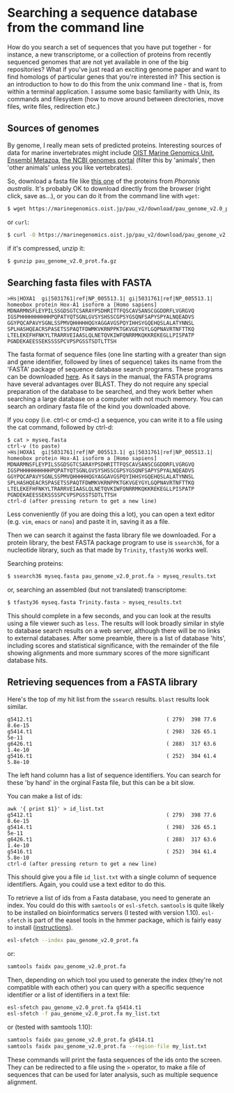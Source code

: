
# Searching a sequence database from the command line

How do you search a set of sequences that you have put together - for instance, a new transcriptome, or a collection of proteins from recently sequenced genomes that are not yet available in one of the big repositories? What if you've just read an exciting genome paper and want to find homologs of particular genes that you're interested in? This section is an introduction to how to do this from the unix command line - that is, from within a terminal application. I assume some basic familiarity with Unix, its commands and filesystem (how to move around between directories, move files, write files, redirection etc.)

## Sources of genomes

By genome, I really mean sets of predicted proteins. Interesting sources of data for marine invertebrates might include [OIST Marine Genomics Unit](https://marinegenomics.oist.jp/), [Ensembl Metazoa](http://metazoa.ensembl.org/index.html), [the NCBI genomes portal](https://www.ncbi.nlm.nih.gov/genome/browse#!/overview/) (filter this by 'animals', then 'other animals' unless you like vertebrates).

So, download a fasta file like [this one](https://marinegenomics.oist.jp/pau_v2/download/pau_genome_v2.0_prot.fa.gz) of the proteins from *Phoronis australis*. It's probably OK to download directly from the browser (right click, save as...), or you can do it from the command line with `wget`:

```bash
$ wget https://marinegenomics.oist.jp/pau_v2/download/pau_genome_v2.0_prot.fa.gz
```
or `curl`:

```bash
$ curl -O https://marinegenomics.oist.jp/pau_v2/download/pau_genome_v2.0_prot.fa.gz
```
if it's compressed, unzip it:

```bash
$ gunzip pau_genome_v2.0_prot.fa.gz
```
## Searching fasta files with FASTA

```
>Hs|HOXA1  gi|5031761|ref|NP_005513.1| gi|5031761|ref|NP_005513.1| homeobox protein Hox-A1 isoform a [Homo sapiens]
MDNARMNSFLEYPILSSGDSGTCSARAYPSDHRITTFQSCAVSANSCGGDDRFLVGRGVQ
IGSPHHHHHHHHHHPQPATYQTSGNLGVSYSHSSCGPSYGSQNFSAPYSPYALNQEADVS
GGYPQCAPAVYSGNLSSPMVQHHHHHQGYAGGAVGSPQYIHHSYGQEHQSLALATYNNSL
SPLHASHQEACRSPASETSSPAQTFDWMKVKRNPPKTGKVGEYGYLGQPNAVRTNFTTKQ
LTELEKEFHFNKYLTRARRVEIAASLQLNETQVKIWFQNRRMKQKKREKEGLLPISPATP
PGNDEKAEESSEKSSSSPCVPSPGSSTSDTLTTSH
```
The fasta format of sequence files (one line starting with a greater than sign and gene identifier, followed by lines of sequence) takes its name from the 'FASTA' package of sequence database search programs. These programs can be downloaded [here](https://faculty.virginia.edu/wrpearson/fasta/). As it says in the manual, the FASTA programs have several advantages over BLAST. They do not require any special preparation of the database to be searched, and they work better when searching a large database on a computer with not much memory. You can search an ordinary fasta file of the kind you downloaded above.

If you copy (i.e. ctrl-c or cmd-c) a sequence, you can write it to a file using the cat command, followed by ctrl-d:

```
$ cat > myseq.fasta
ctrl-v (to paste)
>Hs|HOXA1  gi|5031761|ref|NP_005513.1| gi|5031761|ref|NP_005513.1| homeobox protein Hox-A1 isoform a [Homo sapiens]
MDNARMNSFLEYPILSSGDSGTCSARAYPSDHRITTFQSCAVSANSCGGDDRFLVGRGVQ
IGSPHHHHHHHHHHPQPATYQTSGNLGVSYSHSSCGPSYGSQNFSAPYSPYALNQEADVS
GGYPQCAPAVYSGNLSSPMVQHHHHHQGYAGGAVGSPQYIHHSYGQEHQSLALATYNNSL
SPLHASHQEACRSPASETSSPAQTFDWMKVKRNPPKTGKVGEYGYLGQPNAVRTNFTTKQ
LTELEKEFHFNKYLTRARRVEIAASLQLNETQVKIWFQNRRMKQKKREKEGLLPISPATP
PGNDEKAEESSEKSSSSPCVPSPGSSTSDTLTTSH
ctrl-d (after pressing return to get a new line)
```

Less conveniently (if you are doing this a lot), you can open a text editor (e.g. `vim`, `emacs` or `nano`) and paste it in, saving it as a file.

Then we can search it against the fasta library file we downloaded. For a protein library, the best FASTA package program to use is `ssearch36`, for a nucleotide library, such as that made by `Trinity`, `tfasty36` works well.

Searching proteins:
```bash
$ ssearch36 myseq.fasta pau_genome_v2.0_prot.fa > myseq_results.txt
```
or, searching an assembled (but not translated) transcriptome:

```bash
$ tfasty36 myseq.fasta Trinity.fasta > myseq_results.txt
```
This should complete in a few seconds, and you can look at the results using a file viewer such as `less`. The results will look broadly similar in style to database search results on a web server, although there will be no links to external databases. After some preamble, there is a list of database 'hits', including scores and statistical significance, with the remainder of the file showing alignments and more summary scores of the more significant database hits.

## Retrieving sequences from a FASTA library

Here's the top of my hit list from the `ssearch` results. `blast` results look similar.

```
g5412.t1                                           ( 279)  398 77.6 8.6e-15
g5414.t1                                           ( 298)  326 65.1   5e-11
g6426.t1                                           ( 288)  317 63.6 1.4e-10
g5416.t1                                           ( 252)  304 61.4 5.8e-10
```

The left hand column has a list of sequence identifiers. You can search for these 'by hand' in the orginal Fasta file, but this can be a bit slow.

You can make a list of ids:

```
awk '{ print $1}' > id_list.txt
g5412.t1                                           ( 279)  398 77.6 8.6e-15
g5414.t1                                           ( 298)  326 65.1   5e-11
g6426.t1                                           ( 288)  317 63.6 1.4e-10
g5416.t1                                           ( 252)  304 61.4 5.8e-10
ctrl-d (after pressing return to get a new line)
```

This should give you a file `id_list.txt` with a single column of sequence identifiers. Again, you could use a text editor to do this.

To retrieve a list of ids from a Fasta database, you need to generate an index. You could do this with `samtools` or `esl-sfetch`. `samtools` is quite likely to be installed on bioinformatics servers (I tested with version 1.10). `esl-sfetch` is part of the easel tools in the hmmer package, which is fairly easy to install ([instructions](https://rcply.github.io/software_install.html)).

```bash
esl-sfetch --index pau_genome_v2.0_prot.fa
```
or:

```bash
samtools faidx pau_genome_v2.0_prot.fa
```
Then, depending on which tool you used to generate the index (they're not compatible with each other) you can query with a specific sequence identifier or a list of identifiers in a text file:

```bash
esl-sfetch pau_genome_v2.0_prot.fa g5414.t1
esl-sfetch -f pau_genome_v2.0_prot.fa my_list.txt
```
or (tested with samtools 1.10):

```bash
samtools faidx pau_genome_v2.0_prot.fa g5414.t1
samtools faidx pau_genome_v2.0_prot.fa --region-file my_list.txt
```

These commands will print the fasta sequences of the ids onto the screen. They can be redirected to a file using the `>` operator, to make a file of sequences that can be used for later analysis, such as multiple sequence alignment.
